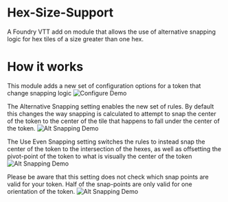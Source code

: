# Hex-Size-Support
A Foundry VTT add on module that allows the use of alternative snapping logic for hex tiles of a size greater than one hex.

# How it works
This module adds a new set of configuration options for a token that change snapping logic
![Configure Demo](https://i.imgur.com/0qrlpgF.gif)

The Alternative Snapping setting enables the new set of rules. By default this changes the way snapping is calculated to attempt to snap the center of the token to the center of the tile that happens to fall under the center of the token.
![Alt Snapping Demo](https://i.imgur.com/1Si5jWj.gif)

The Use Even Snapping setting switches the rules to instead snap the center of the token to the intersection of the hexes, as well as offsetting the pivot-point of the token to what is visually the center of the token
![Alt Snapping Demo](https://i.imgur.com/iL4S1be.gif)

Please be aware that this setting does not check which snap points are valid for your token. Half of the snap-points are only valid for one orientation of the token.
![Alt Snapping Demo](https://i.imgur.com/abYXb9h.gif)

